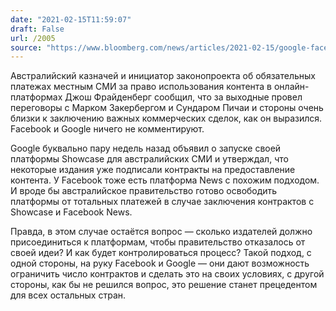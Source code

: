 ```yaml
---
date: "2021-02-15T11:59:07"
draft: False
url: /2005
source: "https://www.bloomberg.com/news/articles/2021-02-15/google-facebook-nearing-deals-to-pay-for-news-australia-says?srnd=technology-vp"
---
```


Австралийский казначей и инициатор законопроекта об обязательных платежах местным СМИ за право использования контента в онлайн-платформах Джош Фрайденберг сообщил, что за выходные провел переговоры с Марком Закербергом и Сундаром Пичаи и стороны очень близки к заключению важных коммерческих сделок, как он выразился. Facebook и Google ничего не комментируют.

Google буквально пару недель назад объявил о запуске своей платформы Showcase для австралийских СМИ и утверждал, что некоторые издания уже подписали контракты на предоставление контента. У Facebook тоже есть платформа News с похожим подходом. И вроде бы австралийское правительство готово освободить платформы от тотальных платежей в случае заключения контрактов с Showcase и Facebook News.

Правда, в этом случае остаётся вопрос — сколько издателей должно присоединиться к платформам, чтобы правительство отказалось от своей идеи? И как будет контролироваться процесс? Такой подход, с одной стороны, на руку Facebook и Google — они дают возможность ограничить число контрактов и сделать это на своих условиях, с другой стороны, как бы не решился вопрос, это решение станет прецедентом для всех остальных стран.
